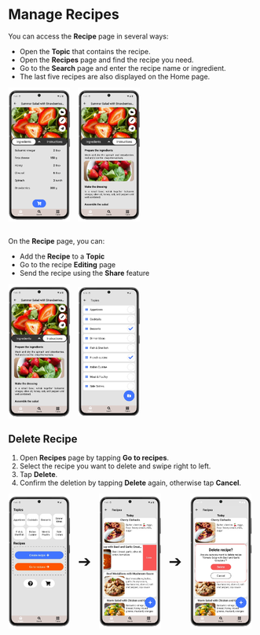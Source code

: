 # Manage Recipes

You can access the **Recipe** page in several ways:
- Open the **Topic** that contains the recipe.
- Open the **Recipes** page and find the recipe you need.
- Go to the **Search** page and enter the recipe name or ingredient.
- The last five recipes are also displayed on the Home page.

<div style="display: flex; gap: 16px; align-items: center;">
  <img src="img/recipe_ingredients_11.webp" style="width:25%;">
  <img src="img/recipe_instruction_12.webp" style="width:25%;">
</div>
<br>

On the **Recipe** page, you can:

- Add the **Recipe** to a **Topic**
- Go to the recipe **Editing** page
- Send the recipe using the **Share** feature

<div style="display: flex; gap: 16px; align-items: center;">
  <img src="img/recipe_instruction_12.webp" style="width:25%;">
  <img src="img/topics_2.webp" style="width:25%;">
</div>

## Delete Recipe

1. Open **Recipes** page by tapping **Go to recipes**.
2. Select the recipe you want to delete and swipe right to left.
3. Tap **Delete**.
4. Confirm the deletion by tapping **Delete** again, otherwise tap **Cancel**.

<div style="display: flex; gap: 16px; align-items: center;">
  <img src="img/main_screen.webp" style="width:25%; vertical-align: middle;">
  <span style="font-size: 2rem; vertical-align: middle;">➔</span>
  <img src="img/recipe_list_2.webp" style="width:25%; vertical-align: middle;">
  <span style="font-size: 2rem; vertical-align: middle;">➔</span>
  <img src="img/recipe_list_3.webp" style="width:25%; vertical-align: middle;">
</div>
